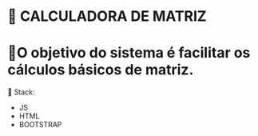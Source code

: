 # 🤖 CALCULADORA DE MATRIZ

# 📍O objetivo do sistema é facilitar os cálculos básicos de matriz.
🥷 Stack:
- JS
- HTML
- BOOTSTRAP
